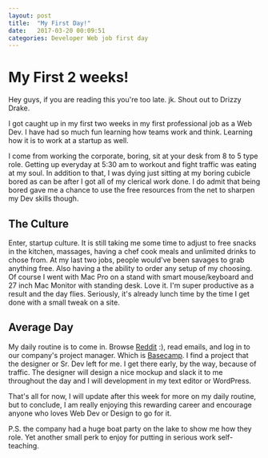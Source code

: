 ```yaml
---
layout: post
title:  "My First Day!"
date:   2017-03-20 00:09:51
categories: Developer Web job first day
---
```


# My First 2 weeks!

Hey guys, if you are reading this you're too late. jk. Shout out to Drizzy Drake.

I got caught up in my first two weeks in my first professional job as a Web Dev.
I have had so much fun learning how teams work and think. Learning how it is to
work at a startup as well.

I come from working the corporate, boring, sit at your desk from 8 to 5 type role.
Getting up everyday at 5:30 am to workout and fight traffic was eating at my soul.
In addition to that, I was dying just sitting at my boring cubicle bored as can be
after I got all of my clerical work done. I do admit that being bored gave me a
chance to use the free resources from the net to sharpen my Dev skills though.

## The Culture

Enter, startup culture.  It is still taking me some time to adjust to free snacks
in the kitchen, massages, having a chef cook meals and unlimited drinks to chose from.
At my last two jobs, people would've been savages to grab anything free. Also having
a the ability to order any setup of my choosing. Of course I went with Mac Pro on a stand
with smart mouse/keyboard and 27 inch Mac Monitor with standing desk. Love it. I'm
super productive as a result and the day flies. Seriously, it's already lunch time
by the time I get done with a small tweak on a site.

## Average Day

My daily routine is to come in. Browse [Reddit](https://www.reddit.com/) :), read emails,
and log in to our company's project manager. Which is [Basecamp](https://basecamp.com/). I find a project that the designer or Sr. Dev left for me. I get there early, by the way, because of traffic. The designer will design a nice mockup and slack it to me throughout the day and I will development in my text editor or WordPress.

That's all for now, I will update after this week for more on my daily routine, but to conclude, I am really enjoying this rewarding career and encourage anyone who loves Web Dev or Design to go for it.

P.S. the company had a huge boat party on the lake to show me how they role. Yet another small perk to enjoy for putting in serious work self-teaching.

